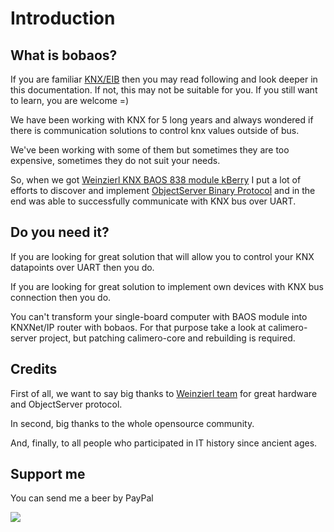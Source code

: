 # Introduction

## What is bobaos?

If you are familiar [KNX/EIB](https://knx.org) then you may read following and look deeper in this documentation. If not, this may not be suitable for you. If you still want to learn, you are welcome =) 

We have been working with KNX for 5 long years and always wondered if there is communication solutions to control knx values outside of bus.

We've been working with some of them but sometimes they are too expensive, sometimes they do not suit your needs.

So, when we got [Weinzierl KNX BAOS 838 module kBerry](https://weinzierl.de/index.php/en/all-knx/knx-module-en/knx-baos-module-838-en) I put a lot of efforts to discover and implement [ObjectServer Binary Protocol](https://weinzierl.de/images/download/development/830/KnxBAOS_Protocol_v2.pdf) and in the end was able to successfully communicate with KNX bus over UART. 

## Do you need it?

If you are looking for great solution that will allow you to control your KNX datapoints over UART then you do.

If you are looking for great solution to implement own devices with KNX bus connection then you do.

You can't transform your single-board computer with BAOS module into KNXNet/IP router with bobaos. For that purpose take a look at calimero-server project, but patching calimero-core and rebuilding is required.

## Credits

First of all, we want to say big thanks to [Weinzierl team](https://weinzierl.de) for great hardware and ObjectServer protocol.

In second, big thanks to the whole opensource community.

And, finally, to all people who participated in IT history since ancient ages.

## Support me

You can send me a beer by PayPal

[![](https://www.paypalobjects.com/en_US/i/btn/btn_donateCC_LG.gif)](https://paypal.me/shabunin)
